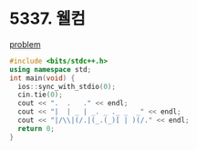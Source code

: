 # 5337. 웰컴

[problem](https://www.acmicpc.net/problem/5337)

```cpp
#include <bits/stdc++.h> 
using namespace std;
int main(void) {
  ios::sync_with_stdio(0);
  cin.tie(0);
  cout << ".  .   ." << endl;
  cout << "|  | _ | _. _ ._ _  _" << endl;
  cout << "|/\\|(/.|(_.(_)[ | )(/." << endl;
  return 0;
}
```
